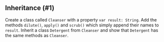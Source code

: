 ## Inheritance (#1)

Create a class called `Cleanser` with a property `var result: String`. Add the
methods `dilute()`, `apply()` and `scrub()` which simply append their names to
`result`. Inherit a class `Detergent` from `Cleanser` and show that
`Detergent` has the same methods as `Cleanser`.